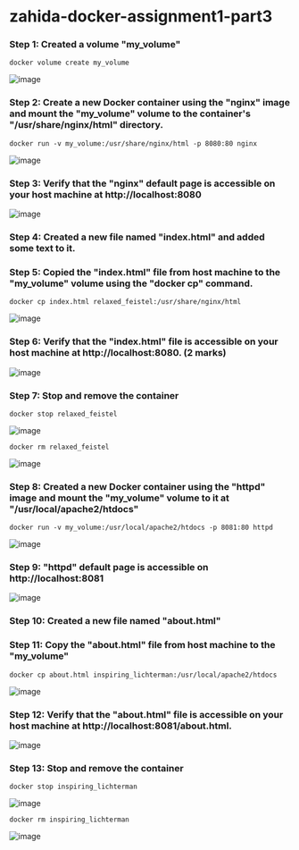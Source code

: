 # zahida-docker-assignment1-part3
### Step 1: Created a volume "my_volume"
```
docker volume create my_volume
```

![image](https://github.com/zahydakhan/zahida-docker-assignment1-part3/assets/45081511/bd410e80-e11e-4d89-830e-6bf1184e082d)

### Step 2: Create a new Docker container using the "nginx" image and mount the "my_volume" volume to the container's "/usr/share/nginx/html" directory.
```
docker run -v my_volume:/usr/share/nginx/html -p 8080:80 nginx
```
![image](https://github.com/zahydakhan/zahida-docker-assignment1-part3/assets/45081511/eb09edd9-3fe7-428e-8737-34f794d002ac)

### Step 3: Verify that the "nginx" default page is accessible on your host machine at http://localhost:8080
![image](https://github.com/zahydakhan/zahida-docker-assignment1-part3/assets/45081511/b9e869ca-a22e-472b-be50-efb05ec5a13b)

### Step 4: Created a new file named "index.html" and added some text to it.

### Step 5: Copied the "index.html" file from host machine to the "my_volume" volume using the "docker cp" command.
```
docker cp index.html relaxed_feistel:/usr/share/nginx/html
```
![image](https://github.com/zahydakhan/zahida-docker-assignment1-part3/assets/45081511/9333392a-65d9-4543-a3b3-87be9be60e12)

### Step 6: Verify that the "index.html" file is accessible on your host machine at http://localhost:8080. (2 marks)
![image](https://github.com/zahydakhan/zahida-docker-assignment1-part3/assets/45081511/40ab9b8a-32ca-45ca-9d2b-76f029a24f11)

### Step 7: Stop and remove the container
```
docker stop relaxed_feistel
```
![image](https://github.com/zahydakhan/zahida-docker-assignment1-part3/assets/45081511/64a0d884-83f6-4640-a10e-5b95f27d2619)

```
docker rm relaxed_feistel
```
![image](https://github.com/zahydakhan/zahida-docker-assignment1-part3/assets/45081511/b5a40a98-cfab-49c7-aa6f-941d90f87537)

### Step 8: Created a new Docker container using the "httpd" image and mount the "my_volume" volume to it at "/usr/local/apache2/htdocs"
```
docker run -v my_volume:/usr/local/apache2/htdocs -p 8081:80 httpd
```
![image](https://github.com/zahydakhan/zahida-docker-assignment1-part3/assets/45081511/00da8cd6-18cc-473b-9dc3-b59a065b1068)

### Step 9: "httpd" default page is accessible on http://localhost:8081

![image](https://github.com/zahydakhan/zahida-docker-assignment1-part3/assets/45081511/6ea72a37-08e8-42b1-b843-5cf584d94d42)

### Step 10: Created a new file named "about.html"
### Step 11: Copy the "about.html" file from host machine to the "my_volume"
```
docker cp about.html inspiring_lichterman:/usr/local/apache2/htdocs
```
![image](https://github.com/zahydakhan/zahida-docker-assignment1-part3/assets/45081511/a064ed6e-9d16-4815-a962-c5df913df130)


### Step 12: Verify that the "about.html" file is accessible on your host machine at http://localhost:8081/about.html.
![image](https://github.com/zahydakhan/zahida-docker-assignment1-part3/assets/45081511/9d92c2d5-b352-453e-b484-b467ca88048d)

### Step 13: Stop and remove the container
```
docker stop inspiring_lichterman
```
![image](https://github.com/zahydakhan/zahida-docker-assignment1-part3/assets/45081511/9365ba8c-2320-41e6-bf61-66fbe1502a6c)

```
docker rm inspiring_lichterman
```
![image](https://github.com/zahydakhan/zahida-docker-assignment1-part3/assets/45081511/7bec6fa8-9bf4-4d07-bf08-09f36ec4ee47)








